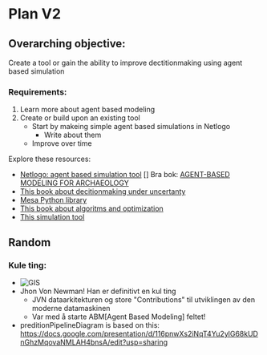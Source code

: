 # Plan V2

## Overarching objective: 
Create a tool or gain the ability to improve dectitionmaking using agent based simulation
### Requirements: 
1. Learn more about agent based modeling
2. Create or build upon an existing tool
    - Start by makeing simple agent based simulations in Netlogo
      - Write about them
    - Improve over time

Explore these resources: 
- [Netlogo: agent based simulation tool](https://ccl.northwestern.edu/netlogo/)
  [] Bra bok: [AGENT-BASED MODELING FOR ARCHAEOLOGY](https://books.googleusercontent.com/books/content?req=AKW5Qac8dB_FjVhQx2hwE2FUaBoSKdGjQ7r11X2na-5W0N1m9s0lzAi0iLh-k_42n6tZhIL1Qzg2nLtew2cEvyvWzVYWYV3tsD7XkmSyXG4Ybjql3zX-cdm8qdhF4n4ZXTyV1qAQ5qpPevlOu4x2dSeHowhU2CjgqZaq3-HSeKmiDaXoikSIjhYTya8NccSPCSAprnleK1HnvKKLGv2ct2rk7_AYh-FDKn0_m8GtDZK3G8xkmj53G8RkiFULybMbrJbg9N17DC0IzMkjXn5_7cwMT4LJg-RrSNTvMLB0BLAeXeMr0lccS7Y)
- [This book about decitionmaking under uncertanty](https://direct.mit.edu/books/monograph/4074/Decision-Making-Under-UncertaintyTheory-and)
- [Mesa Python library](https://mesa.readthedocs.io/stable/)
- [This book about algoritms and optimization](https://algorithmsbook.com/optimization/files/optimization.pdf)
- [This simulation tool](https://www.anylogic.com/)


## Random
### Kule ting:
- ![GIS](https://www.admitnetwork.org/wp-content/uploads/2015/09/Capture9.png)
- Jhon Von Newman! Han er definitivt en kul ting
  - JVN dataarkitekturen og store "Contributions" til utviklingen av den moderne datamaskinen
  - Var med å starte ABM[Agent Based Modeling] feltet!
- preditionPipelineDiagram is based on this: https://docs.google.com/presentation/d/116pnwXs2iNqT4Yu2ylG68kUDnGhzMqovaNMLAH4bnsA/edit?usp=sharing